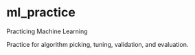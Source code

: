 # ml_practice
Practicing Machine Learning

Practice for algorithm picking, tuning, validation, and evaluation.